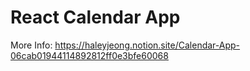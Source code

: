 # React Calendar App

More Info: 
https://haleyjeong.notion.site/Calendar-App-06cab01944114892812ff0e3bfe60068
